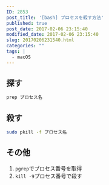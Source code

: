 ```yaml
---
ID: 2853
post_title: '[bash] プロセスを殺す方法'
published: true
post_date: 2017-02-06 23:15:40
modified_date: 2017-02-06 23:15:40
slug: 20170206231540.html
categories: ""
tags: |
  - macOS
---
```

<!--more-->

## 探す
```bash
prep プロセス名
```

## 殺す
```bash
sudo pkill -f プロセス名
```

## その他
1. `pgrep`でプロセス番号を取得
1. `kill -9`プロセス番号で殺す